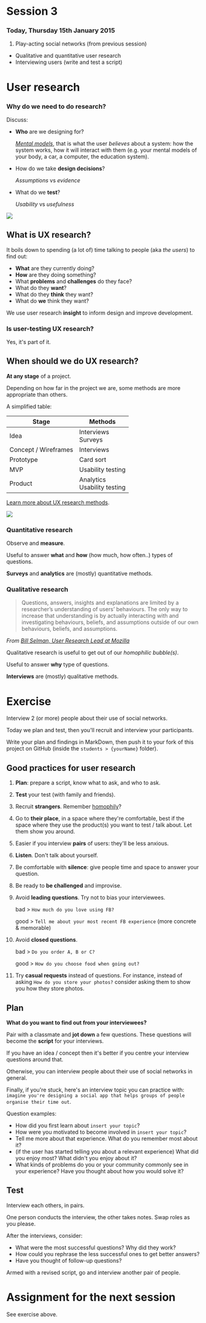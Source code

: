 # Session 3	

### Today, Thursday 15th January 2015

1. Play-acting social networks (from previous session)
* Qualitative and quantitative user research
* Interviewing users (write and test a script)	



# User research

### Why do we need to do research?

Discuss:

* **Who** are we designing for? 

	[*Mental models*](http://www.nngroup.com/articles/mental-models), that is what the user *believes* about a system: how the system works, how it will interact with them (e.g. your mental models of your body, a car, a computer, the education system).

* How do we take **design decisions**? 

	*Assumptions* vs *evidence*

* What do we **test**? 

	*Usability* vs *usefulness*

![](https://raw.githubusercontent.com/RavensbourneWebMedia/WEB14204/master/sessions/assets/dilbert-easy-to-use.png)

## What is UX research?

It boils down to spending (a lot of) time talking to people (aka *the users*) to find out:

* **What** are they currently doing?
* **How** are they doing something?
* What **problems** and **challenges** do they face?
* What do they **want**?
* What do they **think** they want?
* What do **we** think they want?

We use user research **insight** to inform design and improve development.

### Is user-testing UX research?

Yes, it's part of it.

## When should we do UX research?

**At any stage** of a project.

Depending on how far in the project we are, some methods are more appropriate than others.

A simplified table:

Stage					| Methods			
-----------------------	| -------
Idea					| Interviews <br>Surveys 
Concept / Wireframes 	| Interviews
Prototype 				| Card sort
MVP 					| Usability testing
Product 				| Analytics <br>Usability testing

[Learn more about UX research methods](http://www.nngroup.com/articles/which-ux-research-methods/).



<!--## Qua?-->

![](https://raw.githubusercontent.com/RavensbourneWebMedia/WEB14204/master/sessions/assets/qualitative-quantitative.png)
<!--![](https://raw.githubusercontent.com/RavensbourneWebMedia/WEB14204/master/sessions/assets/qualitative+quantitative.png)-->

### Quantitative research

Observe and **measure**.

Useful to answer **what** and **how** (how much, how often..) types of questions.

**Surveys** and **analytics** are (mostly) quantitative methods.

### Qualitative research

> Questions, answers, insights and explanations are limited by a researcher’s understanding of users’ behaviours. The only way to increase that understanding is by actually interacting with and investigating behaviours, beliefs, and assumptions outside of our own behaviours, beliefs, and assumptions. 

*From [Bill Selman, User Research Lead at Mozilla](http://blog.mozilla.org/ux/2014/10/why-do-we-conduct-qualitative-user-research/)*

Qualitative research is useful to get out of our *homophilic bubble(s)*.

Useful to answer **why** type of questions.

**Interviews** are (mostly) qualitative methods.



# Exercise

Interview 2 (or more) people about their use of social networks.

Today we plan and test, then you'll recruit and interview your participants.

Write your plan and findings in MarkDown, then push it to your fork of this project on GitHub (inside the `students > {yourName}` folder).

## Good practices for user research

1. **Plan**: prepare a script, know what to ask, and who to ask.
2. **Test** your test (with family and friends).
3. Recruit **strangers**. Remember [homophily](http://en.wikipedia.org/wiki/Homophily)?
4. Go to **their place**, in a space where they're comfortable, best if the space where they use the product(s) you want to test / talk about. Let them show you around.
5. Easier if you interview **pairs** of users: they'll be less anxious.
6. **Listen**. Don't talk about yourself.
7. Be comfortable with **silence**: give people time and space to answer your question.
8. Be ready to **be challenged** and improvise.
9. Avoid **leading questions**. Try not to bias your interviewees.

	bad > `How much do you love using FB?`
	
	good > `Tell me about your most recent FB experience` (more concrete & memorable)
	
10. Avoid **closed questions**.

	bad > `Do you order A, B or C?`
	
	good > `How do you choose food when going out?`
	
11. Try **casual requests** instead of questions. For instance, instead of asking `How do you store your photos?` consider asking them to show you how they store photos.		
	
## Plan

**What do you want to find out from your interviewees?**

Pair with a classmate and **jot down** a few questions. These questions will become the **script** for your interviews.

If you have an idea / concept then it's better if you centre your interview questions around that.

Otherwise, you can interview people about their use of social networks in general.

Finally, if you're stuck, here's an interview topic you can practice with: `imagine you're designing a social app that helps groups of people organise their time out`. 

Question examples:

* How did you first learn about `insert your topic`?
* How were you motivated to become involved in `insert your topic`?
* Tell me more about that experience. What do you remember most about it?
* (if the user has started telling you about a relevant experience) What did you enjoy most? What didn't you enjoy about it?
* What kinds of problems do you or your community commonly see in your experience? Have you thought about how you would solve it?

## Test	

Interview each others, in pairs. 

One person conducts the interview, the other takes notes. Swap roles as you please.
	
After the interviews, consider:	
	
* What were the most successful questions? Why did they work?
* How could you rephrase the less successful ones to get better answers?
* Have you thought of follow-up questions?	

Armed with a revised script, go and interview another pair of people.

	
# Assignment for the next session

See exercise above.